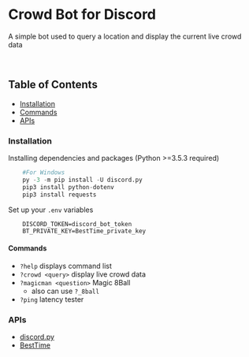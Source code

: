 # Crowd Bot for Discord

A simple bot used to query a location and display the current live crowd data

<br>

## Table of Contents
- [Installation](#Installation)
- [Commands](#Commands)
- [APIs](#APIs)


### Installation 

Installing dependencies and packages (Python >=3.5.3 required)
```python
    #For Windows
    py -3 -m pip install -U discord.py
    pip3 install python-dotenv
    pip3 install requests
```
Set up your `.env` variables
```prop
    DISCORD_TOKEN=discord_bot_token
    BT_PRIVATE_KEY=BestTime_private_key
```
#### Commands

- `?help` displays command list
- `?crowd <query>` display live crowd data
- `?magicman <question>` Magic 8Ball
    - also can use `?_8ball`
- `?ping` latency tester


### APIs

- [discord.py](https://discordpy.readthedocs.io/en/stable/)
- [BestTime](https://besttime.app/)

